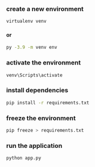 ### create a new environment
```bash
virtualenv venv
```
#### or

```bash
py -3.9 -m venv env
```

### activate the environment
```bash
venv\Scripts\activate
```

### install dependencies
```bash
pip install -r requirements.txt
```

### freeze the environment
```bash
pip freeze > requirements.txt
```

### run the application
```bash
python app.py
```

